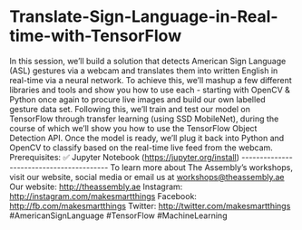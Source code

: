 # Translate-Sign-Language-in-Real-time-with-TensorFlow
In this session, we’ll build a solution that detects American Sign Language (ASL) gestures via a webcam and translates them into written English in real-time via a neural network.  To achieve this, we’ll mashup a few different libraries and tools and show you how to use each - starting with OpenCV &amp; Python once again to procure live images and build our own labelled gesture data set. Following this, we’ll train and test our model on TensorFlow through transfer learning (using SSD MobileNet), during the course of which we’ll show you how to use the TensorFlow Object Detection API. Once the model is ready, we’ll plug it back into Python and OpenCV to classify based on the real-time live feed from the webcam.  Prerequisites: ✅ Jupyter Notebook (https://jupyter.org/install)  -----------------------------------------  To learn more about The Assembly’s workshops, visit our website, social media or email us at workshops@theassembly.ae  Our website: http://theassembly.ae Instagram: http://instagram.com/makesmartthings Facebook: http://fb.com/makesmartthings Twitter: http://twitter.com/makesmartthings  #AmericanSignLanguage #TensorFlow #MachineLearning
